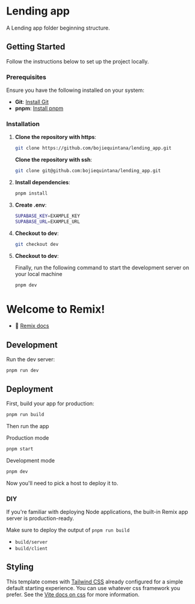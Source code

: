 # Lending app

A Lending app folder beginning structure.

## Getting Started

Follow the instructions below to set up the project locally.

### Prerequisites

Ensure you have the following installed on your system:

- **Git**: [Install Git](https://git-scm.com/book/en/v2/Getting-Started-Installing-Git)
- **pnpm**: [Install pnpm](https://pnpm.io/installation)

### Installation

1. **Clone the repository with https**:
   ```bash
   git clone https://github.com/bojiequintana/lending_app.git
   ```
   **Clone the repository with ssh**:
   ```bash
   git clone git@github.com:bojiequintana/lending_app.git
   ```
2. **Install dependencies**:
   ```sh
   pnpm install
   ```
3. **Create .env**:
   ```sh
   SUPABASE_KEY=EXAMPLE_KEY
   SUPABASE_URL=EXAMPLE_URL
   ```
4. **Checkout to dev**:
   ```sh
   git checkout dev
   ```
5. **Checkout to dev**:

   Finally, run the following command to start the development server on your local machine

   ```sh
   pnpm dev
   ```

# Welcome to Remix!

- 📖 [Remix docs](https://remix.run/docs)

## Development

Run the dev server:

```shellscript
pnpm run dev
```

## Deployment

First, build your app for production:

```sh
pnpm run build
```

Then run the app

Production mode

```sh
pnpm start
```

Development mode

```sh
pnpm dev
```

Now you'll need to pick a host to deploy it to.

### DIY

If you're familiar with deploying Node applications, the built-in Remix app server is production-ready.

Make sure to deploy the output of `pnpm run build`

- `build/server`
- `build/client`

## Styling

This template comes with [Tailwind CSS](https://tailwindcss.com/) already configured for a simple default starting experience. You can use whatever css framework you prefer. See the [Vite docs on css](https://vitejs.dev/guide/features.html#css) for more information.

